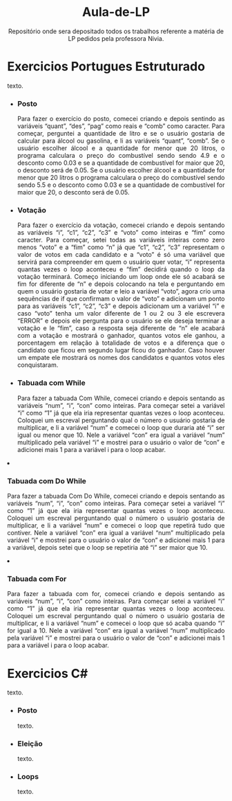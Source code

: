 <h1 align="center"> Aula-de-LP </h1>
<p align="center">Repositório onde sera depositado todos os trabalhos referente a matéria de LP pedidos pela professora Nivia.</p>
 
<h1>Exercicios Portugues Estruturado</h1>
 <p Align="justify">texto.</p>
 
<ul>
<li><h3>Posto</h3></li>

<p Align="justify">Para fazer o exercício do posto, comecei criando e depois sentindo as variáveis “quant”, “des”, “pag” como reais e “comb” como caracter. Para começar, perguntei a quantidade de litro e se o usuário gostaria de calcular para álcool ou gasolina, e li as variáveis “quant”, “comb”. Se o usuário escolher álcool e a quantidade for menor que 20 litros, o programa calculara o preço do combustível sendo sendo 4.9 e o desconto como 0.03 e se a quantidade de combustível for maior que 20, o desconto será de 0.05. Se o usuário escolher álcool e a quantidade for menor que 20 litros o programa calculara o preço do combustível sendo sendo 5.5 e o desconto como 0.03 e se a quantidade de combustível for maior que 20, o desconto será de 0.05.</p>

<li><h3>Votação</h3></li>

<p Align="justify">Para fazer o exercício da votação, comecei criando e depois sentando as variáveis “i”, “c1”, “c2”, “c3” e “voto” como inteiras e “fim” como caracter. Para começar, setei todas as variáveis inteiras como zero menos “voto” e a “fim” como “n” já que “c1”, “c2”, “c3” representam o valor de votos em cada candidato e a “voto” é só uma variável que servirá para compreender em quem o usuário quer votar,  “i” representa quantas vezes o loop aconteceu e “fim” decidirá quando o loop da votação terminará. Começo iniciando um loop onde ele só acabará se fim for diferente de “n” e depois colocando na tela e perguntando em quem o usuário gostaria de votar e leio a variável “voto”, agora crio uma sequências de if que confirmam o valor de “voto” e adicionam um ponto para as variáveis “c1”, “c2”, “c3” e depois adicionam um a variável “i” e caso “voto” tenha um valor diferente de 1 ou 2 ou 3 ele escrevera “ERROR” e depois ele pergunta para o usuário se ele deseja terminar a votação e le “fim”, caso a resposta seja diferente de “n” ele acabará com a votação e mostrará o ganhador, quantos votos ele ganhou, a porcentagem em relação à totalidade de votos e a diferença que o candidato que ficou em segundo lugar ficou do ganhador. Caso houver um empate ele mostrará os nomes dos candidatos e quantos votos eles conquistaram.</p>

<li><h3>Tabuada com While</h3></li>

<p Align="justify">Para fazer a tabuada Com While, comecei criando e depois sentando as variáveis “num”, “i”, “con”  como inteiras. Para começar setei a variável “i” como  “1” já que ela iria representar quantas vezes o loop aconteceu. Coloquei um escreval perguntando qual o número o usuário gostaria de multiplicar, e li a variável “num” e comecei o loop que duraria até “i” ser igual ou menor que 10. Nele a variável “con” era igual a variável “num” multiplicado pela variável “i” e mostrei para o usuário o valor de “con” e adicionei mais 1 para a variável i para o loop acabar.</p>
</ul>

<li><h3>Tabuada com Do While</h3></li>

<p Align="justify">Para fazer a tabuada Com Do While, comecei criando e depois sentando as variáveis “num”, “i”, “con”  como inteiras. Para começar setei a variável “i” como  “1” já que ela iria representar quantas vezes o loop aconteceu. Coloquei um escreval perguntando qual o número o usuário gostaria de multiplicar, e li a variável “num” e comecei o loop que repetirá tudo que contiver. Nele a variável “con” era igual a variável “num” multiplicado pela variável “i” e mostrei para o usuário o valor de “con” e adicionei mais 1 para a variável, depois setei que o loop se repetiria até “i” ser maior que 10.</p>
</ul>

<li><h3>Tabuada com For</h3></li>

<p Align="justify">Para fazer a tabuada com for, comecei criando e depois sentando as variáveis “num”, “i”, “con”  como inteiras. Para começar setei a variável “i” como  “1” já que ela iria representar quantas vezes o loop aconteceu. Coloquei um escreval perguntando qual o número o usuário gostaria de multiplicar, e li a variável “num” e comecei o loop que só acaba quando “i” for igual a 10. Nele a variável “con” era igual a variável “num” multiplicado pela variável “i” e mostrei para o usuário o valor de “con” e adicionei mais 1 para a variável i para o loop acabar.</p>
</ul>

<h1>Exercicios C#</h1>
<p Align="justify">texto.</p>
 
<ul>
<li><h3>Posto</h3></li>

<p Align="justify">texto.</p>

<li><h3>Eleição</h3></li>

<p Align="justify">texto.</p>

<li><h3>Loops</h3></li>

<p Align="justify">texto.</p>
</ul>
